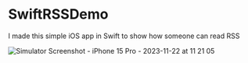 # SwiftRSSDemo
I made this simple iOS app in Swift to show how someone can read RSS


![Simulator Screenshot - iPhone 15 Pro - 2023-11-22 at 11 21 05](https://github.com/angelosstaboulis/SwiftRSSDemo/assets/79055304/2555046e-79fd-4e5a-8459-f3aebaae6eb2)
